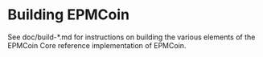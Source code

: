 Building EPMCoin
=============

See doc/build-*.md for instructions on building the various
elements of the EPMCoin Core reference implementation of EPMCoin.
